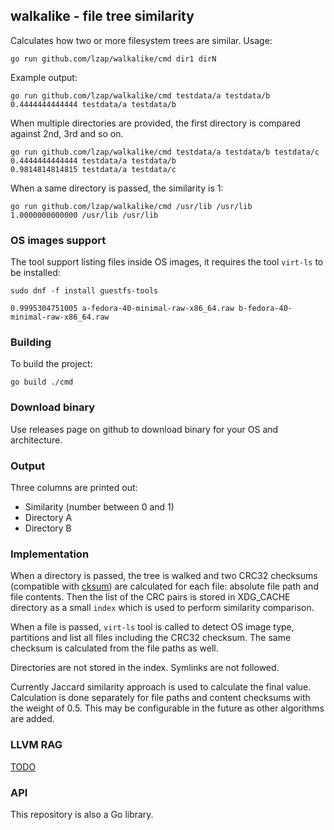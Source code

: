 ## walkalike - file tree similarity

Calculates how two or more filesystem trees are similar. Usage:

    go run github.com/lzap/walkalike/cmd dir1 dirN

Example output:

```
go run github.com/lzap/walkalike/cmd testdata/a testdata/b
0.4444444444444 testdata/a testdata/b
```

When multiple directories are provided, the first directory is compared against 2nd, 3rd and so on.

```
go run github.com/lzap/walkalike/cmd testdata/a testdata/b testdata/c
0.4444444444444 testdata/a testdata/b
0.9814814814815 testdata/a testdata/c
```

When a same directory is passed, the similarity is 1:

```
go run github.com/lzap/walkalike/cmd /usr/lib /usr/lib
1.0000000000000 /usr/lib /usr/lib
```

### OS images support

The tool support listing files inside OS images, it requires the tool `virt-ls` to be installed:

    sudo dnf -f install guestfs-tools

```
0.9995304751005 a-fedora-40-minimal-raw-x86_64.raw b-fedora-40-minimal-raw-x86_64.raw
```

### Building

To build the project:

    go build ./cmd

### Download binary

Use releases page on github to download binary for your OS and architecture.

### Output

Three columns are printed out:

* Similarity (number between 0 and 1)
* Directory A
* Directory B

### Implementation

When a directory is passed, the tree is walked and two CRC32 checksums (compatible with [cksum](https://github.com/coreutils/coreutils/blob/master/src/cksum.c)) are calculated for each file: absolute file path and file contents. Then the list of the CRC pairs is stored in XDG_CACHE directory as a small `index` which is used to perform similarity comparison.

When a file is passed, `virt-ls` tool is called to detect OS image type, partitions and list all files including the CRC32 checksum. The same checksum is calculated from the file paths as well.

Directories are not stored in the index. Symlinks are not followed.

Currently Jaccard similarity approach is used to calculate the final value. Calculation is done separately for file paths and content checksums with the weight of 0.5. This may be configurable in the future as other algorithms are added.

### LLVM RAG

[TODO](https://en.wikipedia.org/wiki/Retrieval-augmented_generation)

### API

This repository is also a Go library.
